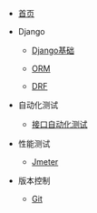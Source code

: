 - [首页](/)

- Django
	
	-  [Django基础](/Django基础/) 

	-  [ORM](/ORM/)

	-  [DRF](/DRF/) 
	
- 自动化测试
	
	-  [接口自动化测试](/接口自动化测试/) 
	
- 性能测试
  
  +  [Jmeter](/Jmeter/) 
  
- 版本控制
  
  +  [Git](/Git/) 
